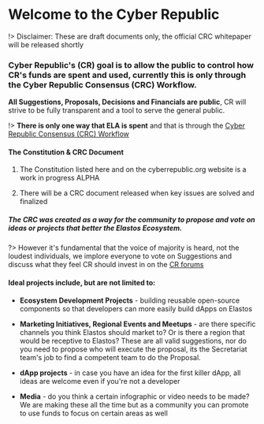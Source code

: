 
# Welcome to the Cyber Republic

!> Disclaimer: These are draft documents only, the official CRC whitepaper will be released shortly

### Cyber Republic's (CR) goal is to allow the public to control how CR's funds are spent and used, currently this is only through the Cyber Republic Consensus (CRC) Workflow.

__All Suggestions, Proposals, Decisions and Financials are public__, CR will strive to be fully transparent and a tool to serve the general public.

!> **There is only one way that ELA is spent** and that is through the [Cyber Republic Consensus (CRC) Workflow](/overview/crc.md)

#### The Constitution & CRC Document

1. The Constitution listed here and on the cyberrepublic.org website is a work in progress ALPHA

2. There will be a CRC document released when key issues are solved and finalized

##### The CRC was created as a way for the community to propose and vote on ideas or projects that better the Elastos Ecosystem.

?> However it's fundamental that the voice of majority is heard, not the loudest individuals, we implore everyone to vote on Suggestions and discuss what they feel CR should invest in on the [CR forums](https://forum.cyberrepublic.org)

#### Ideal projects include, but are not limited to:

- **Ecosystem Development Projects** - building reusable open-source components so that developers can more easily build dApps on Elastos

- **Marketing Initiatives, Regional Events and Meetups** - are there specific channels you think Elastos should market to? Or is there a region that would be receptive to Elastos? These are all valid suggestions, nor do you need to propose who will execute the proposal, its the Secretariat team's job to find a competent team to do the Proposal.

- **dApp projects** - in case you have an idea for the first killer dApp, all ideas are welcome even if you're not a developer

- **Media** - do you think a certain infographic or video needs to be made? We are making these all the time but as a community you can promote to use funds to focus on certain areas as well


